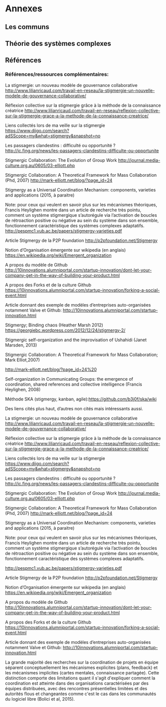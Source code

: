 # Annexes

## Les communs

## Théorie des systèmes complexes

## Références

### Références/ressources complémentaires:

La stigmergie: un nouveau modèle de gouvernance collaborative
http://www.lilianricaud.com/travail-en-reseau/la-stigmergie-un-nouvelle-modele-de-gouvernance-collaborative/

Réflexion collective sur la stigmergie grâce à la méthode de la connaissance créatrice
http://www.lilianricaud.com/travail-en-reseau/reflexion-collective-sur-la-stigmergie-grace-a-la-methode-de-la-connaissance-creatrice/

Liens collectés lors de ma veille sur la stigmergie
https://www.diigo.com/search?adSScope=my&what=stigmergy&snapshot=no

Les passagers clandestins : difficulté ou opportunité ?
http://ic.fing.org/news/les-passagers-clandestins-difficulte-ou-opportunite

Stigmergic Collaboration: The Evolution of Group Work
http://journal.media-culture.org.au/0605/03-elliott.php

Stigmergic Collaboration: A Theoretical Framework for Mass Collaboration (Phd, 2007)
http://mark-elliott.net/blog/?page_id=24

Stigmergy as a Universal Coordination Mechanism: components, varieties and applications (2015, à paraitre)

Note: pour ceux qui veulent en savoir plus sur les mécanismes théoriques, Francis Heylighen montre dans un article de recherche très pointu, comment un système stigmergique s’autorégule via l’activation de boucles de rétroaction positive ou négative au sein du système dans son ensemble, fonctionnement caractéristique des systèmes complexes adaptatifs.
http://pespmc1.vub.ac.be/papers/stigmergy-varieties.pdf

Article Stigmergy de la P2P foundation
http://p2pfoundation.net/Stigmergy

Notion d’Organisation émergente sur wikipedia (en anglais)
https://en.wikipedia.org/wiki/Emergent_organization

A propos du modèle de Github
http://10innovations.alumniportal.com/startup-innovation/dont-let-your-company-get-in-the-way-of-building-your-product.html

A propos des Forks et de la culture Github
https://10innovations.alumniportal.com/startup-innovation/forking-a-social-event.html

Article donnant des exemple de modèles d’entreprises auto-organisées notamment Valve et Github:
http://10innovations.alumniportal.com/startup-innovation.html



Stigmergy; Binding chaos (Heather Marsh 2012)
https://georgiebc.wordpress.com/2012/12/24/stigmergy-2/

Stigmergic self-organization and the improvisation of Ushahidi (Janet Marsden, 2013)

Stigmergic Collaboration: A Theoretical Framework for Mass Collaboration; Mark Elliot,2007)

http://mark-elliott.net/blog/?page_id=24%20


Self-organization in Communicating Groups: the emergence of coordination, shared references and collective intelligence (Francis Heylighen, 2008)

Méthode SKA (stigmergy, kanban, agile):https://github.com/b3j0f/ska/wiki


Des liens cités plus haut, d’autres non cités mais intéressants aussi.

La stigmergie: un nouveau modèle de gouvernance collaborative
http://www.lilianricaud.com/travail-en-reseau/la-stigmergie-un-nouvelle-modele-de-gouvernance-collaborative/

Réflexion collective sur la stigmergie grâce à la méthode de la connaissance créatrice
http://www.lilianricaud.com/travail-en-reseau/reflexion-collective-sur-la-stigmergie-grace-a-la-methode-de-la-connaissance-creatrice/

Liens collectés lors de ma veille sur la stigmergie
https://www.diigo.com/search?adSScope=my&what=stigmergy&snapshot=no

Les passagers clandestins : difficulté ou opportunité ?
http://ic.fing.org/news/les-passagers-clandestins-difficulte-ou-opportunite

Stigmergic Collaboration: The Evolution of Group Work
http://journal.media-culture.org.au/0605/03-elliott.php

Stigmergic Collaboration: A Theoretical Framework for Mass Collaboration (Phd, 2007)
http://mark-elliott.net/blog/?page_id=24

Stigmergy as a Universal Coordination Mechanism: components, varieties and applications (2015, à paraitre)

Note: pour ceux qui veulent en savoir plus sur les mécanismes théoriques, Francis Heylighen montre dans un article de recherche très pointu, comment un système stigmergique s’autorégule via l’activation de boucles de rétroaction positive ou négative au sein du système dans son ensemble, fonctionnement caractéristique des systèmes complexes adaptatifs.

http://pespmc1.vub.ac.be/papers/stigmergy-varieties.pdf

Article Stigmergy de la P2P foundation
http://p2pfoundation.net/Stigmergy

Notion d’Organisation émergente sur wikipedia (en anglais)
https://en.wikipedia.org/wiki/Emergent_organization

A propos du modèle de Github
http://10innovations.alumniportal.com/startup-innovation/dont-let-your-company-get-in-the-way-of-building-your-product.html

A propos des Forks et de la culture Github
https://10innovations.alumniportal.com/startup-innovation/forking-a-social-event.html

Article donnant des exemple de modèles d’entreprises auto-organisées notamment Valve et Github:
http://10innovations.alumniportal.com/startup-innovation.html


La grande majorité des recherches sur la coordination de projets en équipe séparent conceptuellement les mécanismes explicites (plans, feedback) et les mécanismes implicites (cartes mentales, connaissance partagée). Cette distinction comporte des limitations quant il s'agit d'expliquer comment la coordination est atteinte dans des organisations caractérisées par des équipes distribuées, avec des rencontres présentielles limitées et des autorités flous et changeantes comme c'est le cas dans les communautés du logiciel libre (Bolici et al, 2015).

